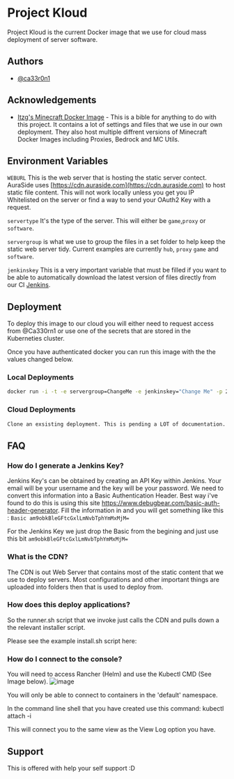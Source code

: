 # Project Kloud

Project Kloud is the current Docker image that we use for cloud mass deployment of server software.

## Authors

- [@ca33r0n1](https://www.github.com/ca33r0n1)

## Acknowledgements

 - [Itzg's Minecraft Docker Image](https://github.com/itzg/docker-minecraft-server) - This is a bible for anything to do with this project. It contains a lot of settings and files that we use in our own deployment. They also host multiple diffrent versions of Minecraft Docker Images including Proxies, Bedrock and MC Utils.

## Environment Variables

`WEBURL` This is the web server that is hosting the static server contect. AuraSide uses [https://cdn.auraside.com](https://cdn.auraside.com) to host static file content. This will not work locally unless you get you IP Whitelisted on the server or find a way to send your OAuth2 Key with a request. 

`servertype` It's the type of the server. This will either be `game`,`proxy` or `software`. 

`servergroup` is what we use to group the files in a set folder to help keep the static web server tidy.  Current examples are currently `hub`, `proxy` `game` and `software`.

`jenkinskey` This is a very important variable that must be filled if you want to be able to automatically download the latest version of files directly from our CI [Jenkins](https://jenkins.dev-ops.tips).
## Deployment

To deploy this image to our cloud you will either need to request access from @Ca330rn1 or use one of the secrets that are stored in the Kuberneties cluster.

Once you have authenticated docker you can run this image with the the values changed below.

### Local Deployments
```bash
docker run -i -t -e servergroup=ChangeMe -e jenkinskey="Change Me" -p 25565:25565 quay.io/ca33r0n1as/auraside-base
```

### Cloud Deployments

```bash
Clone an exsisting deployment. This is pending a LOT of documentation.
```

## FAQ

### How do I generate a Jenkins Key?

Jenkins Key's can be obtained by creating an API Key within Jenkins. Your email will be your username and the key will be your password. We need to convert this information into a Basic Authentication Header. Best way i've found to do this is using this site https://www.debugbear.com/basic-auth-header-generator. Fill the information in and you will get something like this : `Basic am9obkBleGFtcGxlLmNvbTphYmMxMjM=` 

For the Jenkins Key we just drop the Basic from the begining and just use this bit `am9obkBleGFtcGxlLmNvbTphYmMxMjM=`

### What is the CDN?

The CDN is out Web Server that contains most of the static content that we use to deploy servers. Most configurations and other important things are uploaded into folders then that is used to deploy from. 


### How does this deploy applications?

So the runner.sh script that we invoke just calls the CDN and pulls down a the relevant installer script.

Please see the example install.sh script here: <LINK PENDING UPDATE>
### How do I connect to the console?

You will need to access Rancher (Helm) and use the Kubectl CMD (See Image below).
![image](https://user-images.githubusercontent.com/12416650/154968879-31ca3dfe-6e92-40b2-899b-fa036fc49501.png)

You will only be able to connect to containers in the 'default' namespace.

In the command line shell that you have created use this command: kubectl attach <Pod Name Here> -i
 
This will connect you to the same view as the View Log option you have.

## Support

This is offered with help your self support :D

